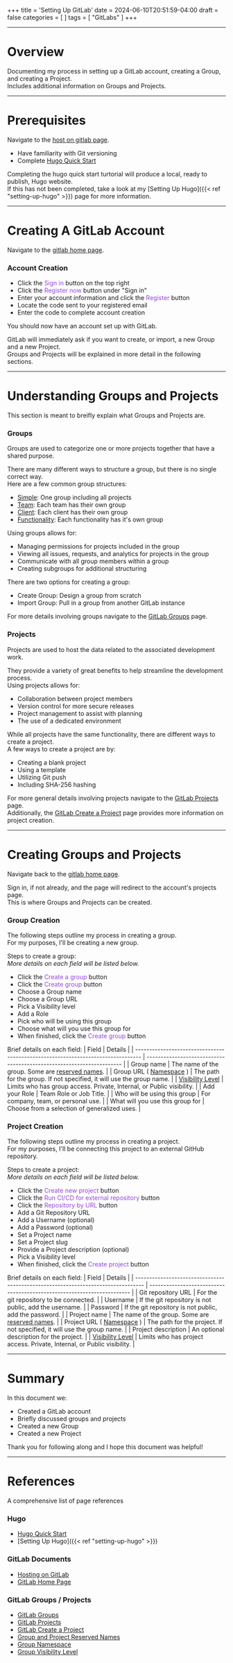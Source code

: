 +++
title = 'Setting Up GitLab'
date = 2024-06-10T20:51:59-04:00
draft = false
categories = [
]
tags = [
    "GitLabs"
]
+++

<style>
.file-color {
    color: #3067FF;
}
.direction-color {
    color: #9746DA;
}
</style>

---

# Overview
Documenting my process in setting up a GitLab account, creating a Group, and creating a Project.\
Includes additional information on Groups and Projects.

---

# Prerequisites
Navigate to the [host on gitlab page](https://gohugo.io/hosting-and-deployment/hosting-on-gitlab/).

- Have familiarity with Git versioning
- Complete [Hugo Quick Start](https://gohugo.io/getting-started/quick-start/)

Completing the hugo quick start turtorial will produce a local, ready to publish, Hugo website.\
If this has not been completed, take a look at my [Setting Up Hugo]({{< ref "setting-up-hugo" >}}) page for more information.

---

# Creating A GitLab Account
Navigate to the [gitlab home page](https://gitlab.com/).

### Account Creation
- Click the <span class="direction-color">Sign in</span> button on the top right
- Click the <span class="direction-color">Register now</span> button under "Sign in"
- Enter your account information and click the <span class="direction-color">Register</span> button
- Locate the code sent to your registered email
- Enter the code to complete account creation

You should now have an account set up with GitLab.

GitLab will immediately ask if you want to create, or import, a new Group and a new Project.\
Groups and Projects will be explained in more detail in the following sections.

---

# Understanding Groups and Projects
This section is meant to breifly explain what Groups and Projects are.

### Groups
Groups are used to categorize one or more projects together that have a shared purpose.

There are many different ways to structure a group, but there is no single correct way.\
Here are a few common group structures:
- <u>Simple</u>: One group including all projects
- <u>Team</u>: Each team has their own group
- <u>Client</u>: Each client has their own group
- <u>Functionality</u>: Each functionality has it's own group

Using groups allows for:
- Managing permissions for projects included in the group
- Viewing all issues, requests, and analytics for projects in the group
- Communicate with all group members within a group
- Creating subgroups for additional structuring

There are two options for creating a group:
- Create Group: Design a group from scratch
- Import Group: Pull in a group from another GitLab instance

For more details involving groups navigate to the [GitLab Groups](https://docs.gitlab.com/ee/user/group/) page.

### Projects
Projects are used to host the data related to the associated development work.

They provide a variety of great benefits to help streamline the development process.\
Using projects allows for:
- Collaboration between project members
- Version control for more secure releases
- Project management to assist with planning
- The use of a dedicated environment

While all projects have the same functionality, there are different ways to create a project.\
A few ways to create a project are by:
- Creating a blank project
- Using a template
- Utilizing Git push
- Including SHA-256 hashing

For more general details involving projects navigate to the [GitLab Projects](https://docs.gitlab.com/ee/user/get_started/get_started_projects.html) page.\
Additionally, the [GitLab Create a Project](https://docs.gitlab.com/ee/user/project/index.html) page provides more information on project creation.

---

# Creating Groups and Projects
Navigate back to the [gitlab home page](https://gitlab.com/).

Sign in, if not already, and the page will redirect to the account's projects page.\
This is where Groups and Projects can be created.

### Group Creation
The following steps outline my process in creating a group.\
For my purposes, I'll be creating a new group.

Steps to create a group:\
*More details on each field will be listed below.*
- Click the <span class="direction-color">Create a group</span> button
- Click the <span class="direction-color">Create group</span> button
- Choose a Group name
- Choose a Group URL
- Pick a Visibility level
- Add a Role
- Pick who will be using this group
- Choose what will you use this group for
- When finished, click the <span class="direction-color">Create group</span> button

Brief details on each field:
| Field                                                                            | Details                                                               |
| -------------------------------------------------------------------------------- | --------------------------------------------------------------------- |
| Group name                                      | The name of the group. Some are [reserved names](https://docs.gitlab.com/ee/user/reserved_names.html). |
| Group URL ( [Namespace](https://docs.gitlab.com/ee/user/namespace/index.html) )  | The path for the group. If not specified, it will use the group name. |
| [Visibility Level](https://docs.gitlab.com/ee/user/public_access.html)           | Limits who has group access. Private, Internal, or Public visibility. |
| Add your Role                                                                    | Team Role or Job Title.                                               |
| Who will be using this group                                                     | For company, team, or personal use.                                   |
| What will you use this group for                                                 | Choose from a selection of generalized uses.                          |

### Project Creation
The following steps outline my process in creating a project.\
For my purposes, I'll be connecting this project to an external GitHub repository.

Steps to create a project:\
*More details on each field will be listed below.*
- Click the <span class="direction-color">Create new project</span> button
- Click the <span class="direction-color">Run CI/CD for external repository</span> button
- Click the <span class="direction-color">Repository by URL</span> button
- Add a Git Repository URL
- Add a Username (optional)
- Add a Password (optional)
- Set a Project name
- Set a Project slug
- Provide a Project description (optional)
- Pick a Visibility level
- When finished, click the <span class="direction-color">Create project</span> button

Brief details on each field:
| Field                                                                             | Details                                                                 |
| --------------------------------------------------------------------------------- | ----------------------------------------------------------------------- |
| Git repository URL                                                                | For the git repository to be connected.                                 |
| Username                                                                          | If the git repository is not public, add the username.                  |
| Password                                                                          | If the git repository is not public, add the password.                  |
| Project name                                      | The name of the group. Some are [reserved names](https://docs.gitlab.com/ee/user/reserved_names.html).  |
| Project URL ( [Namespace](https://docs.gitlab.com/ee/user/namespace/index.html) ) | The path for the project. If not specified, it will use the group name. |
| Project description                                                               | An optional description for the project.                                |
| [Visibility Level](https://docs.gitlab.com/ee/user/public_access.html)            | Limits who has project access. Private, Internal, or Public visibility. |

---

# Summary
In this document we:
- Created a GitLab account
- Briefly discussed groups and projects
- Created a new Group
- Created a new Project

Thank you for following along and I hope this document was helpful!

---

# References
A comprehensive list of page references

### Hugo
- [Hugo Quick Start](https://gohugo.io/getting-started/quick-start/)
- [Setting Up Hugo]({{< ref "setting-up-hugo" >}})

### GitLab Documents
- [Hosting on GitLab](https://gohugo.io/hosting-and-deployment/hosting-on-gitlab/)
- [GitLab Home Page](https://gitlab.com/)

### GitLab Groups / Projects
- [GitLab Groups](https://docs.gitlab.com/ee/user/group/)
- [GitLab Projects](https://docs.gitlab.com/ee/user/get_started/get_started_projects.html)
- [GitLab Create a Project](https://docs.gitlab.com/ee/user/project/index.html)
- [Group and Project Reserved Names](https://docs.gitlab.com/ee/user/reserved_names.html)
- [Group Namespace](https://docs.gitlab.com/ee/user/namespace/index.html)
- [Group Visibility Level](https://docs.gitlab.com/ee/user/public_access.html)